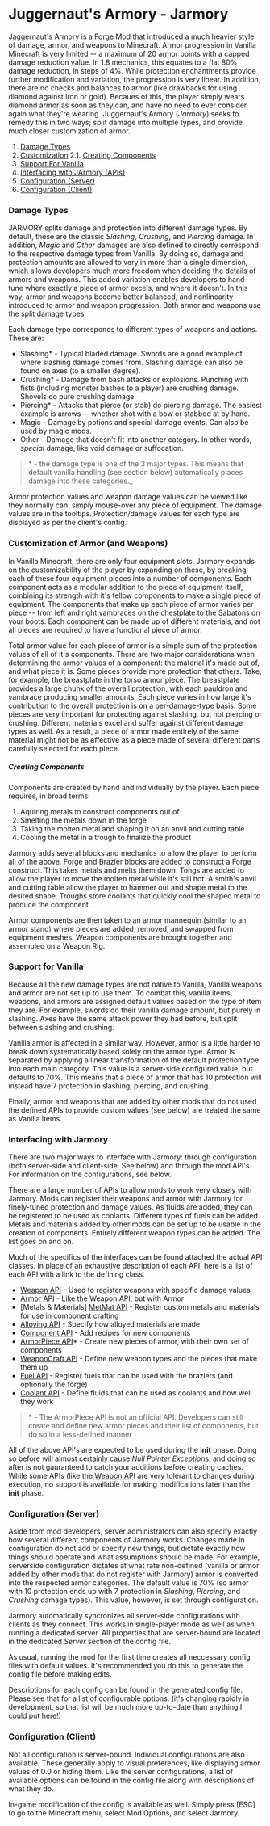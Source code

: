 # Juggernaut's Armory - Jarmory

Jaggernaut's Armory is a Forge Mod that introduced a much heavier style of damage, armor, and weapons to Minecraft. Armor progression in Vanilla Minecraft is very limited -- a maximum of 20 armor points with a capped damage reduction value. In 1.8 mechanics, this equates to a flat 80% damage reduction, in steps of 4%. While protection enchantments provide further modification and variation, the progression is very linear. In addition, there are no checks and balances to armor (like drawbacks for using diamond against iron or gold). Becaues of this, the player simply wears diamond armor as soon as they can, and have no need to ever consider again what they're wearing. Juggernaut's Armory (_Jarmory_) seeks to remedy this in two ways; split damage into multiple types, and provide much closer customization of armor. 

1. [Damage Types]
2. [Customization]
    2.1. [Creating Components]
4. [Support For Vanilla]
5. [Interfacing with JArmory (APIs)]
6. [Configuration (Server)]
7. [Configuration (Client)]

### Damage Types
JARMORY splits damage and protection into different damage types. By default, these are the classic _Slashing_, _Crushing_, and _Piercing_ damage. In addition, _Magic_ and _Other_ damages are also defined to directly correspond to the respective damage types from Vanilla. By doing so, damage and protection amounts are allowed to very in more than a single dimension, which allows developers much more freedom when deciding the details of armors and weapons. This added variation enables developers to hand-tune where exactly a piece of armor excels, and where it doesn't. In this way, armor and weapons become better balanced, and nonlinearity introduced to armor and weapon progression. Both armor and weapons use the split damage types.

Each damage type corresponds to different types of weapons and actions. These are:

 * Slashing* - Typical bladed damage. Swords are a good example of where slashing damage comes from. Slashing damage can also be found on axes (to a smaller degree).
 * Crushing* - Damage from bash attacks or explosions. Punching with fists (including monster bashes to a player) are crushing damage. Shovels do pure crushing damage.
 * Piercing* - Attacks that pierce (or stab) do piercing damage. The easiest example is arrows -- whether shot with a bow or stabbed at by hand.
 * Magic - Damage by potions and special damage events. Can also be used by magic mods.
 * Other - Damage that doesn't fit into another category. In other words, _special_ damage, like void damage or suffocation.
  
 > \* - the damage type is one of the 3 major types. This means that default vanilla handling (see section below) automatically places damage into these categories._

Armor protection values and weapon damage values can be viewed like they normally can: simply mouse-over any piece of equipment. The damage values are in the tooltips. Protection/damage values for each type are displayed as per the client's config.

### Customization of Armor (and Weapons)
In Vanilla Minecraft, there are only four equipment slots. Jarmory expands on the customizability of the player by expanding on these, by breaking each of these four equipment pieces into a number of components. Each component acts as a modular addition to the piece of equipment itself, combining its strength with it's fellow components to make a single piece of equipment. The components that make up each piece of armor varies per piece -- from left and right vambraces on the chestplate to the Sabatons on your boots. Each component can be made up of different materials, and not all pieces are required to have a functional piece of armor. 

Total armor value for each piece of armor is a simple sum of the protection values of all of it's components. There are two major considerations when determining the armor values of a component: the material it's made out of, and what piece it is. Some pieces provide more protection that others. Take, for example, the breastplate in the torso armor piece. The breastplate provides a large chunk of the overall protection, with each pauldron and vambrace producing smaller amounts. Each piece varies in how large it's contribution to the overall protection is on a per-damage-type basis. Some pieces are very important for protecting against slashing, but not piercing or crushing. Different materials excel and suffer against different damage types as well. As a result, a piece of armor made entirely of the same material might not be as effective as a piece made of several different parts carefully selected for each piece.

##### Creating Components
Components are created by hand and individually by the player. Each piece requires, in broad terms:
1. Aquiring metals to construct components out of
2. Smelting the metals down in the forge
3. Taking the molten metal and shaping it on an anvil and cutting table
4. Cooling the metal in a trough to finalize the product

Jarmory adds several blocks and mechanics to allow the player to perform all of the above. Forge and Brazier blocks are added to construct a Forge construct. This takes metals and melts them down. Tongs are added to allow the player to move the molten metal while it's still hot. A smith's anvil and cutting table allow the player to hammer out and shape metal to the desired shape. Troughs store coolants that quickly cool the shaped metal to produce the component.

Armor components are then taken to an armor mannequin (similar to an armor stand) where pieces are added, removed, and swapped from equipment meshes. Weapon components are brought together and assembled on a Weapon Rig. 

### Support for Vanilla
Because all the new damage types are not native to Vanilla, Vanilla weapons and armor are not set up to use them. To combat this, vanilla items, weapons, and armors are assigned default values based on the type of item they are. For example, swords do their vanilla damage amount, but purely in slashing. Axes have the same attack power they had before, but split between slashing and crushing.

Vanilla armor is affected in a similar way. However, armor is a little harder to break down systematically based solely on the armor type. Armor is separated by applying a linear transformation of the default protection type into each main category. This value is a server-side configured value, but defaults to 70%. This means that a piece of armor that has 10 protection will instead have 7 protection in slashing, piercing, and crushing.

Finally, armor and weapons that are added by other mods that do not used the defined APIs to provide custom values (see below) are treated the same as Vanilla items.

### Interfacing with Jarmory
There are two major ways to interface with Jarmory: through configuration (both server-side and client-side. See below) and through the mod API's. For information on the configurations, see below.

There are a large number of APIs to allow mods to work very closely with Jarmory. Mods can register their weapons and armor with Jarmory for finely-tuned protection and damage values. As fluids are added, they can be registered to be used as coolants. Different types of fuels can be added. Metals and materials added by other mods can be set up to be usable in the creation of components. Entirely different weapon types can be added. The list goes on and on.

Much of the specifics of the interfaces can be found attached the actual API classes. In place of an exhaustive description of each API, here is a list of each API with a link to the defining class.
* [Weapon API] - Used to register weapons with specific damage values
* [Armor API] - Like the Weapon API, but with Armor
* [Metals & Materials] [MetMat API] - Register custom metals and materials for use in component crafting
* [Alloying API] - Specify how alloyed materials are made
* [Component API] - Add recipes for new components
* [ArmorPiece API]* - Create new pieces of armor, with their own set of components
* [WeaponCraft API] - Define new weapon types and the pieces that make them up
* [Fuel API] - Register fuels that can be used with the braziers (and optionally the forge)
* [Coolant API] - Define fluids that can be used as coolants and how well they work

> \* - The ArmorPiece API is not an official API. Developers can still create and define new armor pieces and their list of components, but do so in a less-defined manner

All of the above API's are expected to be used during the **init** phase. Doing so before will almost certainly cause *Null Pointer Exception*s, and doing so after is not gauranteed to catch your additions before creating caches. While some APIs (like the [Weapon API] are very tolerant to changes during execution, no support is available for making modifications later than the **init** phase.

### Configuration (Server)
Aside from mod developers, server administrators can also specify exactly how several different components of Jarmory works. Changes made in configuration do not add or specify new things, but dictate exactly how things should operate and what assumptions should be made. For example, serverside configuration dictates at what rate non-defined (vanilla or armor added by other mods that do not register with Jarmory) armor is converted into the respected armor categories. The default value is 70% (so armor with 10 protection ends up with 7 protection in _Slashing_, _Piercing_, and _Crushing_ damage types). This value, however, is set through configuration.

Jarmory automatically syncronizes all server-side configurations with clients as they connect. This works in single-player mode as well as when running a dedicated server. All properties that are server-bound are located in the dedicated _Server_ section of the config file.

As usual, running the mod for the first time creates all neccessary config files with default values. It's recommended you do this to generate the config file before making edits.

Descriptions for each config can be found in the generated config file. Please see that for a list of configurable options. (it's changing rapidly in development, so that list will be much more up-to-date than anything I could put here!)

### Configuration (Client)
Not all configuration is server-bound. Individual configurations are also available. These generally apply to visual preferences, like displaying armor values of 0.0 or hiding them. Like the server configurations, a list of available options can be found in the config file along with descriptions of what they do.

In-game modification of the config is available as well. Simply press [ESC] to go to the Minecraft menu, select Mod Options, and select Jarmory.

[Weapon Api]: <https://github.com/Dove-Bren/SkylanderArmory/blob/master/src/main/java/com/SkyIsland/Armory/api/WeaponManager.java> "Jarmory/WeaponManager.java"
[Armor API]: <https://github.com/Dove-Bren/SkylanderArmory/blob/master/src/main/java/com/SkyIsland/Armory/api/ArmorManager.java> "Jarmory/ArmorManager.java"
[MetMat API]: <https://github.com/Dove-Bren/SkylanderArmory/blob/master/src/main/java/com/SkyIsland/Armory/api/ForgeManager.java> "Jarmory/ForgeManager.java"
[Alloying API]: <https://github.com/Dove-Bren/SkylanderArmory/blob/master/src/main/java/com/SkyIsland/Armory/api/ForgeManager.java> "Jarmory/ForgeManager.java"
[Component API]: <https://github.com/Dove-Bren/SkylanderArmory/blob/master/src/main/java/com/SkyIsland/Armory/api/ForgeManager.java> "Jarmory/ForgeManager.java"
[ArmorPiece API]: <https://github.com/Dove-Bren/SkylanderArmory/blob/master/src/main/java/com/SkyIsland/Armory/api/ArmorpieceAPI.java> "Jarmory/ArmorpieceAPI.java"
[WeaponCraft API]: <https://github.com/Dove-Bren/SkylanderArmory/blob/master/src/main/java/com/SkyIsland/Armory/api/WeaponCraftingManager.java> "Jarmory/WeaponCraftingManager.java"
[Fuel API]: <https://github.com/Dove-Bren/SkylanderArmory/blob/master/src/main/java/com/SkyIsland/Armory/api/ForgeManager.java> "Jarmory/ForgeManager.java"
[Coolant API]: <https://github.com/Dove-Bren/SkylanderArmory/blob/master/src/main/java/com/SkyIsland/Armory/api/ForgeManager.java> "Jarmory/ForgeManager.java"

[Damage Types]: <#damage-types>
[Customization]: <#customization-of-armor-and-weapons>
[Creating Components]: <#creating-components>
[Support For Vanilla]: <#support-for-vanilla>
[Interfacing with JArmory (APIs)]: <#interfacing-with-jarmory>
[Configuration (Server)]: <#configuration-server>
[Configuration (Client)]: <#configuration-client>